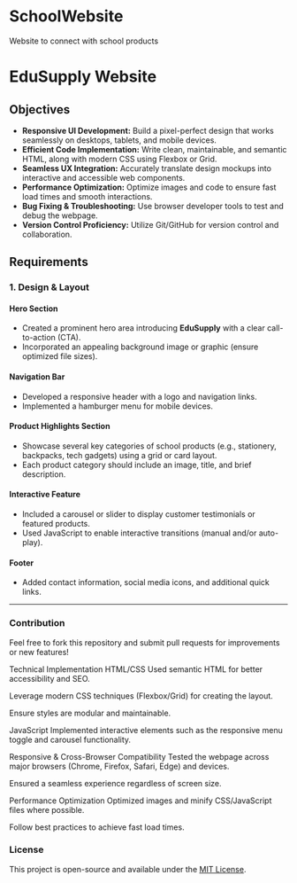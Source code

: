 # SchoolWebsite
Website to connect with school products
# EduSupply Website

## Objectives
- **Responsive UI Development:** Build a pixel-perfect design that works seamlessly on desktops, tablets, and mobile devices.
- **Efficient Code Implementation:** Write clean, maintainable, and semantic HTML, along with modern CSS using Flexbox or Grid.
- **Seamless UX Integration:** Accurately translate design mockups into interactive and accessible web components.
- **Performance Optimization:** Optimize images and code to ensure fast load times and smooth interactions.
- **Bug Fixing & Troubleshooting:** Use browser developer tools to test and debug the webpage.
- **Version Control Proficiency:** Utilize Git/GitHub for version control and collaboration.

## Requirements

### 1. Design & Layout

#### Hero Section
- Created a prominent hero area introducing **EduSupply** with a clear call-to-action (CTA).
- Incorporated an appealing background image or graphic (ensure optimized file sizes).

#### Navigation Bar
- Developed a responsive header with a logo and navigation links.
- Implemented a hamburger menu for mobile devices.

#### Product Highlights Section
- Showcase several key categories of school products (e.g., stationery, backpacks, tech gadgets) using a grid or card layout.
- Each product category should include an image, title, and brief description.

#### Interactive Feature
- Included a carousel or slider to display customer testimonials or featured products.
- Used JavaScript to enable interactive transitions (manual and/or auto-play).

#### Footer
- Added contact information, social media icons, and additional quick links.

---

### Contribution
Feel free to fork this repository and submit pull requests for improvements or new features!

 Technical Implementation
HTML/CSS
Used semantic HTML for better accessibility and SEO.

Leverage modern CSS techniques (Flexbox/Grid) for creating the layout.

Ensure styles are modular and maintainable.

JavaScript
Implemented interactive elements such as the responsive menu toggle and carousel functionality.


Responsive & Cross-Browser Compatibility
Tested the webpage across major browsers (Chrome, Firefox, Safari, Edge) and devices.

Ensured a seamless experience regardless of screen size.

Performance Optimization
Optimized images and minify CSS/JavaScript files where possible.

Follow best practices to achieve fast load times.



### License
This project is open-source and available under the [MIT License](LICENSE).




